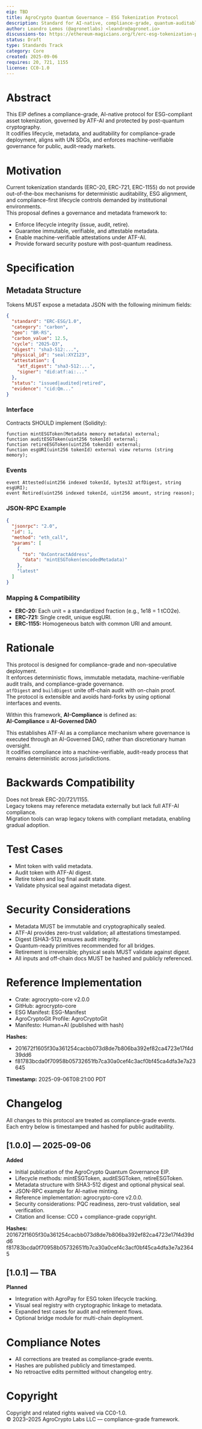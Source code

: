 ```yaml
---
eip: TBD
title: AgroCrypto Quantum Governance — ESG Tokenization Protocol
description: Standard for AI-native, compliance-grade, quantum-auditable asset tokenization with lifecycle integrity, provenance, and post-quantum security.
author: Leandro Lemos (@agronetlabs) <leandro@agronet.io>
discussions-to: https://ethereum-magicians.org/t/erc-esg-tokenization-protocol-agrocrypto/ADD-SLUG
status: Draft
type: Standards Track
category: Core
created: 2025-09-06
requires: 20, 721, 1155
license: CC0-1.0
---
```


# Abstract

This EIP defines a compliance-grade, AI-native protocol for ESG-compliant asset tokenization, governed by ATF-AI and protected by post-quantum cryptography.  
It codifies lifecycle, metadata, and auditability for compliance-grade deployment, aligns with UN SDGs, and enforces machine-verifiable governance for public, audit-ready markets.

# Motivation

Current tokenization standards (ERC-20, ERC-721, ERC-1155) do not provide out-of-the-box mechanisms for deterministic auditability, ESG alignment, and compliance-first lifecycle controls demanded by institutional environments.  
This proposal defines a governance and metadata framework to:
- Enforce lifecycle integrity (issue, audit, retire).
- Guarantee immutable, verifiable, and attestable metadata.
- Enable machine-verifiable attestations under ATF-AI.
- Provide forward security posture with post-quantum readiness.

# Specification

## Metadata Structure

Tokens MUST expose a metadata JSON with the following minimum fields:

```json
{
  "standard": "ERC-ESG/1.0",
  "category": "carbon",
  "geo": "BR-RS",
  "carbon_value": 12.5,
  "cycle": "2025-Q3",
  "digest": "sha3-512:...",
  "physical_id": "seal:XYZ123",
  "attestation": {
    "atf_digest": "sha3-512:...",
    "signer": "did:atf:ai:..."
  },
  "status": "issued|audited|retired",
  "evidence": "cid:Qm..."
}
```

### Interface

Contracts SHOULD implement (Solidity):

```solidity
function mintESGToken(Metadata memory metadata) external;
function auditESGToken(uint256 tokenId) external;
function retireESGToken(uint256 tokenId) external;
function esgURI(uint256 tokenId) external view returns (string memory);
```

### Events

```solidity
event Attested(uint256 indexed tokenId, bytes32 atfDigest, string esgURI);
event Retired(uint256 indexed tokenId, uint256 amount, string reason);
```

### JSON-RPC Example

```json
{
  "jsonrpc": "2.0",
  "id": 1,
  "method": "eth_call",
  "params": [
    {
      "to": "0xContractAddress",
      "data": "mintESGToken(encodedMetadata)"
    },
    "latest"
  ]
}
```

### Mapping & Compatibility

- **ERC-20:** Each unit = a standardized fraction (e.g., 1e18 = 1 tCO2e).
- **ERC-721:** Single credit, unique esgURI.
- **ERC-1155:** Homogeneous batch with common URI and amount.

# Rationale

This protocol is designed for compliance-grade and non-speculative deployment.  
It enforces deterministic flows, immutable metadata, machine-verifiable audit trails, and compliance-grade governance.  
`atfDigest` and `buildDigest` unite off-chain audit with on-chain proof.  
The protocol is extensible and avoids hard-forks by using optional interfaces and events.

Within this framework, **AI-Compliance** is defined as:  
**AI-Compliance = AI-Governed DAO**

This establishes ATF-AI as a compliance mechanism where governance is executed through an AI-Governed DAO, rather than discretionary human oversight.  
It codifies compliance into a machine-verifiable, audit-ready process that remains deterministic across jurisdictions.

# Backwards Compatibility

Does not break ERC-20/721/1155.  
Legacy tokens may reference metadata externally but lack full ATF-AI compliance.  
Migration tools can wrap legacy tokens with compliant metadata, enabling gradual adoption.

# Test Cases

- Mint token with valid metadata.
- Audit token with ATF-AI digest.
- Retire token and log final audit state.
- Validate physical seal against metadata digest.

# Security Considerations

- Metadata MUST be immutable and cryptographically sealed.
- ATF-AI provides zero-trust validation; all attestations timestamped.
- Digest (SHA3-512) ensures audit integrity.
- Quantum-ready primitives recommended for all bridges.
- Retirement is irreversible; physical seals MUST validate against digest.
- All inputs and off-chain docs MUST be hashed and publicly referenced.

# Reference Implementation

- Crate: agrocrypto-core v2.0.0
- GitHub: agrocrypto-core
- ESG Manifest: ESG-Manifest
- AgroCryptoGit Profile: AgroCryptoGit
- Manifesto: Human+AI (published with hash)

**Hashes:**
- 201672f1605f30a361254cacbb073d8de7b806ba392ef82ca4723e17f4d39dd6
- f81783bcda0f70958b05732651fb7ca30a0cef4c3acf0bf45ca4dfa3e7a23645

**Timestamp:** 2025-09-06T08:21:00 PDT

# Changelog

All changes to this protocol are treated as compliance-grade events.  
Each entry below is timestamped and hashed for public auditability.

## [1.0.0] — 2025-09-06

**Added**

- Initial publication of the AgroCrypto Quantum Governance EIP.
- Lifecycle methods: mintESGToken, auditESGToken, retireESGToken.
- Metadata structure with SHA3-512 digest and optional physical seal.
- JSON-RPC example for AI-native minting.
- Reference implementation: agrocrypto-core v2.0.0.
- Security considerations: PQC readiness, zero-trust validation, seal verification.
- Citation and license: CC0 + compliance-grade copyright.

**Hashes:**  
201672f1605f30a361254cacbb073d8de7b806ba392ef82ca4723e17f4d39dd6  
f81783bcda0f70958b05732651fb7ca30a0cef4c3acf0bf45ca4dfa3e7a23645

## [1.0.1] — TBA

**Planned**

- Integration with AgroPay for ESG token lifecycle tracking.
- Visual seal registry with cryptographic linkage to metadata.
- Expanded test cases for audit and retirement flows.
- Optional bridge module for multi-chain deployment.

# Compliance Notes

- All corrections are treated as compliance-grade events.
- Hashes are published publicly and timestamped.
- No retroactive edits permitted without changelog entry.

# Copyright

Copyright and related rights waived via CC0-1.0.  
© 2023–2025 AgroCrypto Labs LLC — compliance-grade framework.